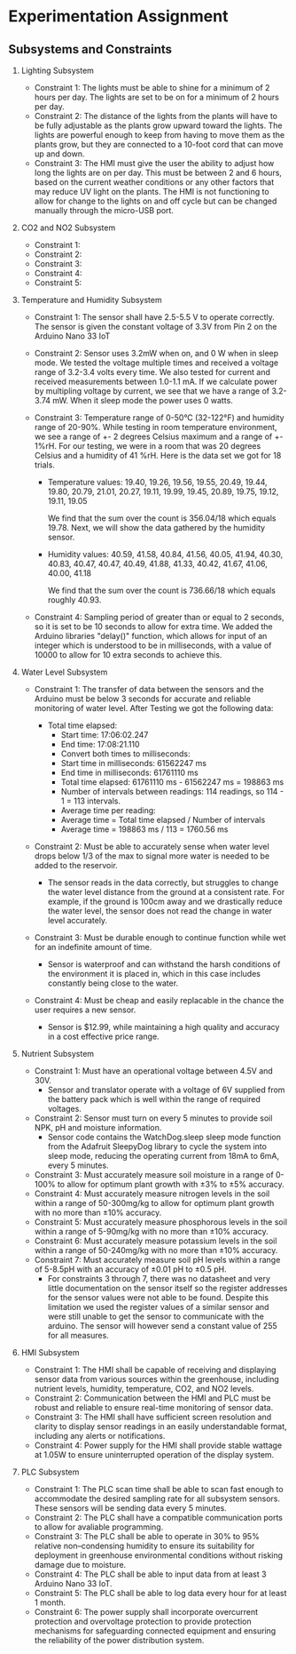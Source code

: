 # Experimentation Assignment

## Subsystems and Constraints

1. Lighting Subsystem
   - Constraint 1: The lights must be able to shine for a minimum of 2 hours per day. The lights are set to be on for a minimum of 2 hours per day.
   - Constraint 2: The distance of the lights from the plants will have to be fully adjustable as the plants grow upward toward the lights. The lights are powerful enough to keep from having to move them as the plants grow, but they are connected to a 10-foot cord that can move up and down.
   - Constraint 3: The HMI must give the user the ability to adjust how long the lights are on per day. This must be between 2 and 6 hours, based on the current weather conditions or any other factors that may reduce UV light on the plants. The HMI is not functioning to allow for change to the lights on and off cycle but can be changed manually through the micro-USB port. 

2. CO2 and NO2 Subsystem
   - Constraint 1:
   - Constraint 2:
   - Constraint 3:
   - Constraint 4:
   - Constraint 5:

3. Temperature and Humidity Subsystem
   - Constraint 1: The sensor shall have 2.5-5.5 V to operate correctly. The sensor is given the constant voltage of 3.3V from Pin 2 on the Arduino Nano 33 IoT
   - Constraint 2: Sensor uses 3.2mW when on, and 0 W when in sleep mode. We tested the voltage multiple times and received a voltage range of 3.2-3.4 volts every time. We also tested for current and received measurements between 1.0-1.1 mA. If we calculate power by multipling voltage by current, we see that we have a range of 3.2-3.74 mW. When it sleep mode the power uses 0 watts.
   - Constraint 3: Temperature range of 0-50°C (32-122°F) and humidity range of 20-90%. While testing in room temperature environment, we see a range of +- 2 degrees Celsius maximum and a range of +- 1%rH. For our testing, we were in a room that was 20 degrees Celsius and a humidity of 41 %rH. Here is the data set we got for 18 trials. 

       - Temperature values: 19.40, 19.26, 19.56, 19.55, 20.49, 19.44, 19.80, 20.79, 21.01, 20.27, 19.11, 19.99, 19.45, 20.89, 19.75, 19.12, 19.11, 19.05

         We find that the sum over the count is 356.04/18 which equals 19.78. Next, we will show the data gathered by the humidity sensor.

        - Humidity values: 40.59, 41.58, 40.84, 41.56, 40.05, 41.94, 40.30, 40.83, 40.47, 40.47, 40.49, 41.88, 41.33, 40.42, 41.67, 41.06, 40.00, 41.18
       
          We find that the sum over the count is 736.66/18 which equals roughly 40.93.
     
   - Constraint 4: Sampling period of greater than or equal to 2 seconds, so it is set to be 10 seconds to allow for extra time. We added the Arduino libraries "delay()" function, which allows for input of an integer which is understood to be in milliseconds,  with a value of 10000 to allow for 10 extra seconds to achieve this.

4. Water Level Subsystem
   - Constraint 1:  The transfer of data between the sensors and the Arduino must be below 3 seconds for accurate and reliable monitoring of water level. After Testing we got the following data:
        - Total time elapsed:
             - Start time: 17:06:02.247
             - End time: 17:08:21.110
             - Convert both times to milliseconds:
             - Start time in milliseconds: 61562247 ms
             - End time in milliseconds: 61761110 ms
             - Total time elapsed: 61761110 ms - 61562247 ms = 198863 ms
             - Number of intervals between readings: 114 readings, so 114 - 1 = 113 intervals.
             - Average time per reading:
             - Average time = Total time elapsed / Number of intervals
             - Average time = 198863 ms / 113 = 1760.56 ms

   - Constraint 2: Must be able to accurately sense when water level drops below 1/3 of the max to signal more water is needed to be added to the reservoir.
        - The sensor reads in the data correctly, but struggles to change the water level distance from the ground at a consistent rate. For example, if the ground is 100cm away and we drastically reduce the water level, the sensor does not read the change in water level accurately.

   - Constraint 3: Must be durable enough to continue function while wet for an indefinite amount of time.
        - Sensor is waterproof and can withstand the harsh conditions of the environment it is placed in, which in this case includes constantly being close to the water.

   - Constraint 4: Must be cheap and easily replacable in the chance the user requires a new sensor.
        - Sensor is $12.99, while maintaining a high quality and accuracy in a cost effective price range.

5. Nutrient Subsystem
   - Constraint 1: Must have an operational voltage between 4.5V and 30V.
        - Sensor and translator operate with a voltage of 6V supplied from the battery pack which is well within the range of required voltages.
   - Constraint 2: Sensor must turn on every 5 minutes to provide soil NPK, pH and moisture information.
        - Sensor code contains the WatchDog.sleep sleep mode function from the Adafruit SleepyDog library to cycle the system into sleep mode, reducing the operating current from 18mA to 6mA, every 5 minutes.
   - Constraint 3: Must accurately measure soil moisture in a range of 0-100% to allow for optimum plant growth with ±3% to ±5% accuracy.
   - Constraint 4: Must accurately measure nitrogen levels in the soil within a range of 50-300mg/kg to allow for optimum plant growth with no more than ±10% accuracy.
   - Constraint 5: Must accurately measure phosphorous levels in the soil within a range of 5-90mg/kg with no more than ±10% accuracy.
   - Constraint 6: Must accurately measure potassium levels in the soil within a range of 50-240mg/kg with no more than ±10% accuracy.
   - Constraint 7: Must accurately measure soil pH levels within a range of 5-8.5pH with an accuracy of ±0.01 pH to ±0.5 pH.
        - For constraints 3 through 7, there was no datasheet and very little documentation on the sensor itself so the register addresses for the sensor values were not able to be found. Despite this limitation we used the register values of a similar sensor and were still unable to get the sensor to communicate with the arduino. The sensor will however send a constant value of 255 for all measures.

6. HMI Subsystem
   - Constraint 1: The HMI shall be capable of receiving and displaying sensor data from various sources within the greenhouse, including nutrient levels, humidity, temperature, CO2, and NO2 levels.
   - Constraint 2: Communication between the HMI and PLC must be robust and reliable to ensure real-time monitoring of sensor data.
   - Constraint 3: The HMI shall have sufficient screen resolution and clarity to display sensor readings in an easily understandable format, including any alerts or notifications.
   - Constraint 4: Power supply for the HMI shall provide stable wattage at 1.05W to ensure uninterrupted operation of the display system.

7. PLC Subsystem
   - Constraint 1: The PLC scan time shall be able to scan fast enough to accommodate the desired sampling rate for all subsystem sensors. These sensors will be sending data every 5 minutes.
   - Constraint 2: The PLC shall have a compatible communication ports to allow for avaliable programming.
   - Constraint 3: The PLC shall be able to operate in 30% to 95% relative non–condensing humidity to ensure its suitability for deployment in greenhouse environmental conditions without risking damage due to moisture.
   - Constraint 4: The PLC shall be able to input data from at least 3 Arduino Nano 33 IoT.
   - Constraint 5: The PLC shall be able to log data every hour for at least 1 month.
   - Constraint 6: The power supply shall incorporate overcurrent protection and overvoltage protection to provide protection mechanisms for safeguarding connected equipment and ensuring the reliability of the power distribution system.
